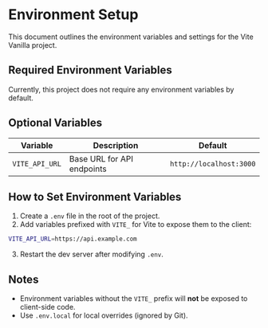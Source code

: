 # Environment Setup

This document outlines the environment variables and settings for the Vite Vanilla project.

## Required Environment Variables

Currently, this project does not require any environment variables by default.

## Optional Variables

| Variable      | Description                          | Default     |
| ------------- | ---------------------------------- | ----------- |
| `VITE_API_URL`| Base URL for API endpoints          | `http://localhost:3000` |

## How to Set Environment Variables

1. Create a `.env` file in the root of the project.
2. Add variables prefixed with `VITE_` for Vite to expose them to the client:

```bash
VITE_API_URL=https://api.example.com
```

3. Restart the dev server after modifying `.env`.

## Notes

- Environment variables without the `VITE_` prefix will **not** be exposed to client-side code.
- Use `.env.local` for local overrides (ignored by Git).
